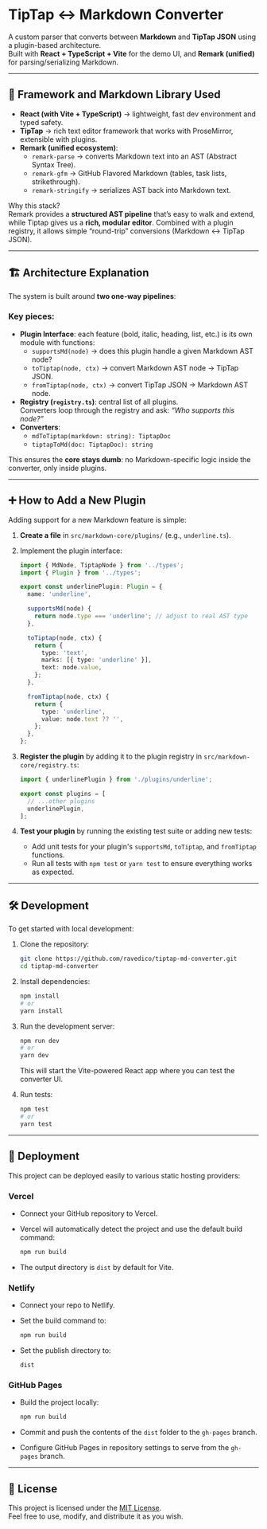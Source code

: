 # TipTap ↔ Markdown Converter

A custom parser that converts between **Markdown** and **TipTap JSON** using a plugin-based architecture.  
Built with **React + TypeScript + Vite** for the demo UI, and **Remark (unified)** for parsing/serializing Markdown.

---

## 🚀 Framework and Markdown Library Used

- **React (with Vite + TypeScript)** → lightweight, fast dev environment and typed safety.
- **TipTap** → rich text editor framework that works with ProseMirror, extensible with plugins.
- **Remark (unified ecosystem)**:
  - `remark-parse` → converts Markdown text into an AST (Abstract Syntax Tree).
  - `remark-gfm` → GitHub Flavored Markdown (tables, task lists, strikethrough).
  - `remark-stringify` → serializes AST back into Markdown text.

Why this stack?  
Remark provides a **structured AST pipeline** that’s easy to walk and extend, while Tiptap gives us a **rich, modular editor**. Combined with a plugin registry, it allows simple “round-trip” conversions (Markdown ↔ TipTap JSON).

---

## 🏗️ Architecture Explanation

The system is built around **two one-way pipelines**:

### Key pieces:
- **Plugin Interface**: each feature (bold, italic, heading, list, etc.) is its own module with functions:
  - `supportsMd(node)` → does this plugin handle a given Markdown AST node?
  - `toTiptap(node, ctx)` → convert Markdown AST node → TipTap JSON.
  - `fromTiptap(node, ctx)` → convert TipTap JSON → Markdown AST node.
- **Registry (`registry.ts`)**: central list of all plugins.  
  Converters loop through the registry and ask: *“Who supports this node?”*
- **Converters**:
  - `mdToTiptap(markdown: string): TiptapDoc`
  - `tiptapToMd(doc: TiptapDoc): string`

This ensures the **core stays dumb**: no Markdown-specific logic inside the converter, only inside plugins.

---

## ➕ How to Add a New Plugin

Adding support for a new Markdown feature is simple:

1. **Create a file** in `src/markdown-core/plugins/` (e.g., `underline.ts`).
2. Implement the plugin interface:

   ```ts
   import { MdNode, TiptapNode } from '../types';
   import { Plugin } from '../types';

   export const underlinePlugin: Plugin = {
     name: 'underline',

     supportsMd(node) {
       return node.type === 'underline'; // adjust to real AST type
     },

     toTiptap(node, ctx) {
       return {
         type: 'text',
         marks: [{ type: 'underline' }],
         text: node.value,
       };
     },

     fromTiptap(node, ctx) {
       return {
         type: 'underline',
         value: node.text ?? '',
       };
     },
   };
   ```

3. **Register the plugin** by adding it to the plugin registry in `src/markdown-core/registry.ts`:

   ```ts
   import { underlinePlugin } from './plugins/underline';

   export const plugins = [
     // ...other plugins
     underlinePlugin,
   ];
   ```

4. **Test your plugin** by running the existing test suite or adding new tests:

   - Add unit tests for your plugin's `supportsMd`, `toTiptap`, and `fromTiptap` functions.
   - Run all tests with `npm test` or `yarn test` to ensure everything works as expected.

---

## 🛠️ Development

To get started with local development:

1. Clone the repository:

   ```bash
   git clone https://github.com/ravedico/tiptap-md-converter.git
   cd tiptap-md-converter
   ```

2. Install dependencies:

   ```bash
   npm install
   # or
   yarn install
   ```

3. Run the development server:

   ```bash
   npm run dev
   # or
   yarn dev
   ```

   This will start the Vite-powered React app where you can test the converter UI.

4. Run tests:

   ```bash
   npm test
   # or
   yarn test
   ```

---

## 🚀 Deployment

This project can be deployed easily to various static hosting providers:

### Vercel

- Connect your GitHub repository to Vercel.
- Vercel will automatically detect the project and use the default build command:
  
  ```bash
  npm run build
  ```
  
- The output directory is `dist` by default for Vite.

### Netlify

- Connect your repo to Netlify.
- Set the build command to:

  ```bash
  npm run build
  ```

- Set the publish directory to:

  ```
  dist
  ```

### GitHub Pages

- Build the project locally:

  ```bash
  npm run build
  ```

- Commit and push the contents of the `dist` folder to the `gh-pages` branch.
- Configure GitHub Pages in repository settings to serve from the `gh-pages` branch.

---

## 📄 License

This project is licensed under the [MIT License](LICENSE).  
Feel free to use, modify, and distribute it as you wish.
